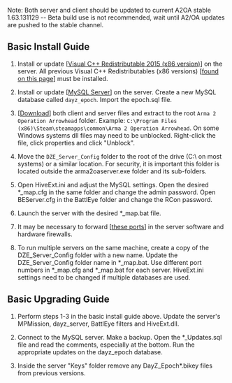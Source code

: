 Note: Both server and client should be updated to current A2OA stable 1.63.131129 -- Beta build use is not recommended, wait until A2/OA updates are pushed to the stable channel.

## Basic Install Guide

1. Install or update [[Visual C++ Redistributable 2015 (x86 version)](https://www.microsoft.com/en-us/download/details.aspx?id=48145)] on the server. All previous Visual C++ Redistributables (x86 versions) [[found on this page](https://support.microsoft.com/en-us/kb/2977003)] must be installed.

2. Install or update [[MySQL Server](https://dev.mysql.com/downloads/mysql/)] on the server. Create a new MySQL database called `dayz_epoch`. Import the epoch.sql file.

3. [[Download](http://dayzepoch.com/a2dayzepoch.php)] both client and server files and extract to the root `Arma 2 Operation Arrowhead` folder. Example: `C:\Program Files (x86)\Steam\steamapps\common\Arma 2 Operation Arrowhead`. On some Windows systems dll files may need to be unblocked. Right-click the file, click properties and click "Unblock".

4. Move the `DZE_Server_Config` folder to the root of the drive (C:\ on most systems) or a similar location. For security, it is important this folder is located outside the arma2oaserver.exe folder and its sub-folders.

5. Open HiveExt.ini and adjust the MySQL settings. Open the desired *_map.cfg in the same folder and change the admin password. Open BEServer.cfg in the BattlEye folder and change the RCon password.

6. Launch the server with the desired *_map.bat file.

7. It may be necessary to forward [[these ports](https://community.bistudio.com/wiki/Arma_3_Dedicated_Server#Port_Forwarding)] in the server software and hardware firewalls.

8. To run multiple servers on the same machine, create a copy of the DZE_Server_Config folder with a new name. Update the DZE_Server_Config folder name in *_map.bat. Use different port numbers in *_map.cfg and *_map.bat for each server. HiveExt.ini settings need to be changed if multiple databases are used.

## Basic Upgrading Guide

1. Perform steps 1-3 in the basic install guide above. Update the server's MPMission, dayz_server, BattlEye filters and HiveExt.dll.

2. Connect to the MySQL server. Make a backup. Open the *_Updates.sql file and read the comments, especially at the bottom. Run the appropriate updates on the dayz_epoch database.

3. Inside the server "Keys" folder remove any DayZ_Epoch*.bikey files from previous versions.